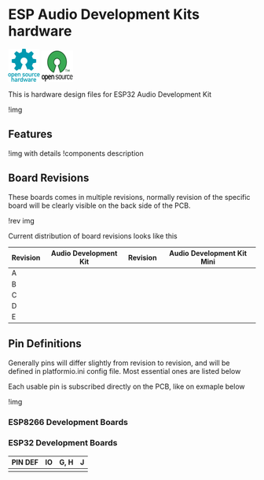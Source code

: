 # ESP Audio Development Kits hardware 

![Open Source Hardware](/doc/images/open-source-hardware-logo.png)
![Open Source Software](/doc/images/open-source-software-logo.png)

This is hardware design files for ESP32 Audio Development Kit

!img

## Features

!img with details
!components description 

## Board Revisions

These boards comes in multiple revisions, normally revision of the specific board will be clearly visible on the back side of the PCB.

!rev img

Current distribution of board revisions looks like this

| Revision | Audio Development Kit | Revision | Audio Development Kit Mini  |
|----|----|----|----|
| A |  | | |
| B |  | | |
| C |  | | |
| D |  | | |
| E |  | | |

## Pin Definitions

Generally pins will differ slightly from revision to revision, and will be defined in platformio.ini config file. Most essential ones are listed below

Each usable pin is subscribed directly on the PCB, like on exmaple below

!img

### ESP8266 Development Boards

### ESP32 Development Boards

| PIN DEF | IO | G, H | J
|----|----|----|----|
|  | | | |